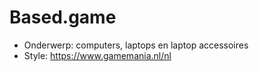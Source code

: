 # Based.game
- Onderwerp: computers, laptops en laptop accessoires
- Style: https://www.gamemania.nl/nl